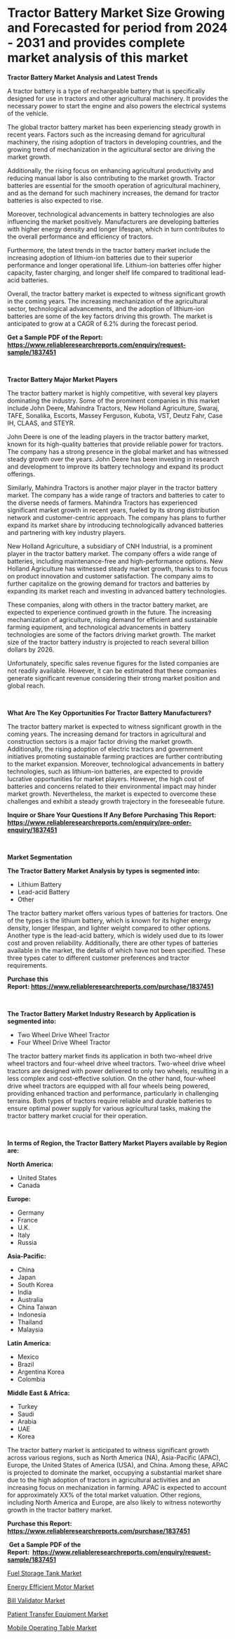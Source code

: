 <p><h1>Tractor Battery Market Size Growing and Forecasted for period from 2024 - 2031 and provides complete market analysis of this market</h1></p><p><strong>Tractor Battery Market Analysis and Latest Trends</strong></p>
<p><p>A tractor battery is a type of rechargeable battery that is specifically designed for use in tractors and other agricultural machinery. It provides the necessary power to start the engine and also powers the electrical systems of the vehicle.</p><p>The global tractor battery market has been experiencing steady growth in recent years. Factors such as the increasing demand for agricultural machinery, the rising adoption of tractors in developing countries, and the growing trend of mechanization in the agricultural sector are driving the market growth.</p><p>Additionally, the rising focus on enhancing agricultural productivity and reducing manual labor is also contributing to the market growth. Tractor batteries are essential for the smooth operation of agricultural machinery, and as the demand for such machinery increases, the demand for tractor batteries is also expected to rise.</p><p>Moreover, technological advancements in battery technologies are also influencing the market positively. Manufacturers are developing batteries with higher energy density and longer lifespan, which in turn contributes to the overall performance and efficiency of tractors.</p><p>Furthermore, the latest trends in the tractor battery market include the increasing adoption of lithium-ion batteries due to their superior performance and longer operational life. Lithium-ion batteries offer higher capacity, faster charging, and longer shelf life compared to traditional lead-acid batteries.</p><p>Overall, the tractor battery market is expected to witness significant growth in the coming years. The increasing mechanization of the agricultural sector, technological advancements, and the adoption of lithium-ion batteries are some of the key factors driving this growth. The market is anticipated to grow at a CAGR of 6.2% during the forecast period.</p></p>
<p><strong>Get a Sample PDF of the Report:&nbsp; <a href="https://www.reliableresearchreports.com/enquiry/request-sample/1837451">https://www.reliableresearchreports.com/enquiry/request-sample/1837451</a></strong></p>
<p>&nbsp;</p>
<p><strong>Tractor Battery Major Market Players</strong></p>
<p><p>The tractor battery market is highly competitive, with several key players dominating the industry. Some of the prominent companies in this market include John Deere, Mahindra Tractors, New Holland Agriculture, Swaraj, TAFE, Sonalika, Escorts, Massey Ferguson, Kubota, VST, Deutz Fahr, Case IH, CLAAS, and STEYR.</p><p>John Deere is one of the leading players in the tractor battery market, known for its high-quality batteries that provide reliable power for tractors. The company has a strong presence in the global market and has witnessed steady growth over the years. John Deere has been investing in research and development to improve its battery technology and expand its product offerings.</p><p>Similarly, Mahindra Tractors is another major player in the tractor battery market. The company has a wide range of tractors and batteries to cater to the diverse needs of farmers. Mahindra Tractors has experienced significant market growth in recent years, fueled by its strong distribution network and customer-centric approach. The company has plans to further expand its market share by introducing technologically advanced batteries and partnering with key industry players.</p><p>New Holland Agriculture, a subsidiary of CNH Industrial, is a prominent player in the tractor battery market. The company offers a wide range of batteries, including maintenance-free and high-performance options. New Holland Agriculture has witnessed steady market growth, thanks to its focus on product innovation and customer satisfaction. The company aims to further capitalize on the growing demand for tractors and batteries by expanding its market reach and investing in advanced battery technologies.</p><p>These companies, along with others in the tractor battery market, are expected to experience continued growth in the future. The increasing mechanization of agriculture, rising demand for efficient and sustainable farming equipment, and technological advancements in battery technologies are some of the factors driving market growth. The market size of the tractor battery industry is projected to reach several billion dollars by 2026.</p><p>Unfortunately, specific sales revenue figures for the listed companies are not readily available. However, it can be estimated that these companies generate significant revenue considering their strong market position and global reach.</p></p>
<p>&nbsp;</p>
<p><strong>What Are The Key Opportunities For Tractor Battery Manufacturers?</strong></p>
<p><p>The tractor battery market is expected to witness significant growth in the coming years. The increasing demand for tractors in agricultural and construction sectors is a major factor driving the market growth. Additionally, the rising adoption of electric tractors and government initiatives promoting sustainable farming practices are further contributing to the market expansion. Moreover, technological advancements in battery technologies, such as lithium-ion batteries, are expected to provide lucrative opportunities for market players. However, the high cost of batteries and concerns related to their environmental impact may hinder market growth. Nevertheless, the market is expected to overcome these challenges and exhibit a steady growth trajectory in the foreseeable future.</p></p>
<p><strong>Inquire or Share Your Questions If Any Before Purchasing This Report: <a href="https://www.reliableresearchreports.com/enquiry/pre-order-enquiry/1837451">https://www.reliableresearchreports.com/enquiry/pre-order-enquiry/1837451</a></strong></p>
<p>&nbsp;</p>
<p><strong>Market Segmentation</strong></p>
<p><strong>The Tractor Battery Market Analysis by types is segmented into:</strong></p>
<p><ul><li>Lithium Battery</li><li>Lead-acid Battery</li><li>Other</li></ul></p>
<p><p>The tractor battery market offers various types of batteries for tractors. One of the types is the lithium battery, which is known for its higher energy density, longer lifespan, and lighter weight compared to other options. Another type is the lead-acid battery, which is widely used due to its lower cost and proven reliability. Additionally, there are other types of batteries available in the market, the details of which have not been specified. These three types cater to different customer preferences and tractor requirements.</p></p>
<p><strong>Purchase this Report:&nbsp;<a href="https://www.reliableresearchreports.com/purchase/1837451">https://www.reliableresearchreports.com/purchase/1837451</a></strong></p>
<p>&nbsp;</p>
<p><strong>The Tractor Battery Market Industry Research by Application is segmented into:</strong></p>
<p><ul><li>Two Wheel Drive Wheel Tractor</li><li>Four Wheel Drive Wheel Tractor</li></ul></p>
<p><p>The tractor battery market finds its application in both two-wheel drive wheel tractors and four-wheel drive wheel tractors. Two-wheel drive wheel tractors are designed with power delivered to only two wheels, resulting in a less complex and cost-effective solution. On the other hand, four-wheel drive wheel tractors are equipped with all four wheels being powered, providing enhanced traction and performance, particularly in challenging terrains. Both types of tractors require reliable and durable batteries to ensure optimal power supply for various agricultural tasks, making the tractor battery market crucial for their operation.</p></p>
<p>&nbsp;</p>
<p><strong>In terms of Region, the Tractor Battery Market Players available by Region are:</strong></p>
<p>
    <p> <strong> North America: </strong>
        <ul>
            <li>United States</li>
            <li>Canada</li>
        </ul>
        </p> 
    <p> <strong> Europe: </strong>
        <ul>
            <li>Germany</li>
            <li>France</li>
            <li>U.K.</li>
            <li>Italy</li>
            <li>Russia</li>
        </ul>
        </p> 
    <p> <strong> Asia-Pacific: </strong>
        <ul>
            <li>China</li>
            <li>Japan</li>
            <li>South Korea</li>
            <li>India</li>
            <li>Australia</li>
            <li>China Taiwan</li>
            <li>Indonesia</li>
            <li>Thailand</li>
            <li>Malaysia</li>
        </ul>
        </p> 
    <p> <strong> Latin America: </strong>
        <ul>
            <li>Mexico</li>
            <li>Brazil</li>
            <li>Argentina Korea</li>
            <li>Colombia</li>
        </ul>
        </p> 
    <p> <strong> Middle East & Africa: </strong>
        <ul>
            <li>Turkey</li>
            <li>Saudi</li>
            <li>Arabia</li>
            <li>UAE</li>
            <li>Korea</li>
        </ul>
    </p>
    </p>
<p><p>The tractor battery market is anticipated to witness significant growth across various regions, such as North America (NA), Asia-Pacific (APAC), Europe, the United States of America (USA), and China. Among these, APAC is projected to dominate the market, occupying a substantial market share due to the high adoption of tractors in agricultural activities and an increasing focus on mechanization in farming. APAC is expected to account for approximately XX% of the total market valuation. Other regions, including North America and Europe, are also likely to witness noteworthy growth in the tractor battery market.</p></p>
<p><strong>Purchase this Report: <a href="https://www.reliableresearchreports.com/purchase/1837451">https://www.reliableresearchreports.com/purchase/1837451</a></strong></p>
<p>&nbsp;<strong>Get a Sample PDF of the Report:&nbsp;&nbsp;<a href="https://www.reliableresearchreports.com/enquiry/request-sample/1837451">https://www.reliableresearchreports.com/enquiry/request-sample/1837451</a></strong></p>
<p><strong></strong></p>
<p><p><a href="https://github.com/aashishrp02/Market-Research-Report-List-1/blob/main/fuel-storage-tank-market.md">Fuel Storage Tank Market</a></p><p><a href="https://github.com/aashishrp/Market-Research-Report-List-1/blob/main/energy-efficient-motor-market.md">Energy Efficient Motor Market</a></p><p><a href="https://github.com/Paul14Anderson63/Market-Research-Report-List-2/blob/main/bill-validator-market.md">Bill Validator Market</a></p><p><a href="https://github.com/dringals/Market-Research-Report-List-2/blob/main/patient-transfer-equipment-market.md">Patient Transfer Equipment Market</a></p><p><a href="https://github.com/aasishrp01/Market-Research-Report-List-2/blob/main/mobile-operating-table-market.md">Mobile Operating Table Market</a></p></p>